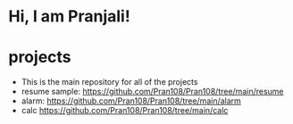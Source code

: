 # Hi, I am Pranjali!
# projects
- This is the main repository for all of the projects
- resume sample: https://github.com/Pran108/Pran108/tree/main/resume
- alarm: https://github.com/Pran108/Pran108/tree/main/alarm
- calc https://github.com/Pran108/Pran108/tree/main/calc
